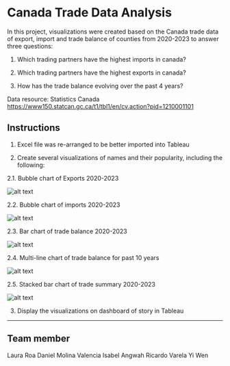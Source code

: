 # Canada Trade Data Analysis

In this project, visualizations were created based on the Canada trade data of export, import and trade balance of counties from 2020-2023 to answer three questions: 
1. Which trading partners have the highest imports in canada?

2. Which trading partners have the highest exports in canada?

3. How has the trade balance evolving over the past 4 years?

Data resource: Statistics Canada
https://www150.statcan.gc.ca/t1/tbl1/en/cv.action?pid=1210001101


## Instructions

1. Excel file was re-arranged to be better imported into Tableau

2. Create several visualizations of names and their popularity, including the following:

  2.1. Bubble chart of Exports 2020-2023

  ![alt text](image.png)


  2.2. Bubble chart of imports 2020-2023

  ![alt text](image-1.png)

  2.3. Bar chart of trade balance 2020-2023

  ![alt text](image-2.png)

  2.4. Multi-line chart of trade balance for past 10 years

  ![alt text](image-3.png)

  2.5. Stacked bar chart of trade summary 2020-2023

  ![alt text](image-4.png)

3. Display the visualizations on dashboard of story in Tableau

---

## Team member 
Laura Roa
Daniel Molina Valencia
Isabel Angwah
Ricardo Varela
Yi Wen




